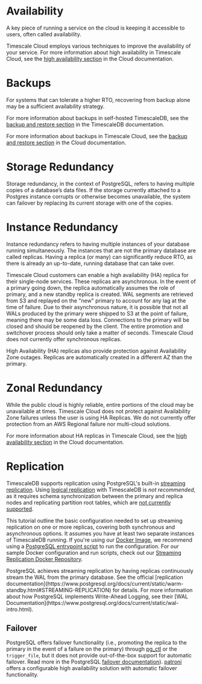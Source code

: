 # Availability
A key piece of running a service on the cloud is keeping it accessible to users,
often called availability.

Timescale Cloud employs various techniques to improve the availability of your
service. For more information about high availability in Timescale Cloud, see
the [high availability section][cloud-ha] in the Cloud documentation.

# Backups
For systems that can tolerate a higher RTO, recovering from backup alone may be
a sufficient availability strategy. 

For more information about backups in self-hosted TimescaleDB, see the [backup and restore section][db-backup] in the TimescaleDB documentation.

For more information about backups in Timescale Cloud, see
the [backup and restore section][cloud-backup] in the Cloud documentation.

# Storage Redundancy
Storage redundancy, in the context of PostgreSQL, refers to having multiple
copies of a database’s data files. If the storage currently attached to a
Postgres instance corrupts or otherwise becomes unavailable, the system can
failover by replacing its current storage with one of the copies. 

# Instance Redundancy
Instance redundancy refers to having multiple instances of your database running
simultaneously. The instances that are not the primary database are called
replicas. Having a replica (or many) can significantly reduce RTO, as there is
already an up-to-date, running database that can take over. 

Timescale Cloud customers can enable a high availability (HA) replica for their
single-node services. These replicas are asynchronous. In the event of a primary
going down, the replica automatically assumes the role of primary, and a new
standby replica is created. WAL segments are retrieved from S3 and replayed on
the "new" primary to account for any lag at the time of failure. Due to their
asynchronous nature, it is possible that not all WALs produced by the primary
were shipped to S3 at the point of failure, meaning there may be some data loss.
Connections to the primary will be closed and should be reopened by the client.
The entire promotion and switchover process should only take a matter of
seconds. Timescale Cloud does not currently offer synchronous replicas.

High Availability (HA) replicas also provide protection against Availability
Zone outages. Replicas are automatically created in a different AZ than the
primary.

# Zonal Redundancy
While the public cloud is highly reliable, entire portions of the cloud may be
unavailable at times. Timescale Cloud does not protect against Availability Zone
failures unless the user is using HA Replicas. We do not currently offer
protection from an AWS Regional failure nor multi-cloud solutions.

For more information about HA replicas in Timescale Cloud, see
the [high availability section][cloud-ha] in the Cloud documentation.

# Replication
TimescaleDB supports replication using PostgreSQL's built-in [streaming
replication][postgres-streaming-replication-docs]. Using [logical
replication][postgres-logrep-docs] with TimescaleDB is *not recommended*, as it
requires schema synchronization between the primary and replica nodes and
replicating partition root tables, which are [not currently
supported][postgres-partition-limitations].

This tutorial outline the basic configuration needed to set up streaming
replication on one or more replicas, covering both synchronous and asynchronous
options. It assumes you have at least two separate instances of TimescaleDB
running. If you're using our [Docker Image][timescale-docker], we recommend
using a [PostgreSQL entrypoint script][docker-postgres-scripts] to run the
configuration. For our sample Docker configuration and run scripts, check out
our [Streaming Replication Docker Repository][timescale-streamrep-docker].

<highlight type="tip">
PostgreSQL achieves streaming replication by having replicas continuously
stream the WAL from the primary database. See the official
[replication documentation](https://www.postgresql.org/docs/current/static/warm-standby.html#STREAMING-REPLICATION) for details. For more
information about how PostgreSQL implements Write-Ahead Logging,
see their [WAL Documentation](https://www.postgresql.org/docs/current/static/wal-intro.html).
</highlight>

## Failover
PostgreSQL offers failover functionality (i.e., promoting the replica to the
primary in the event of a failure on the primary) through [pg_ctl][pgctl-docs]
or the `trigger_file`, but it does not provide out-of-the-box support for
automatic failover. Read more in the PostgreSQL [failover
documentation][failover-docs]). [patroni][patroni-github] offers a configurable
high availability solution with automatic failover functionality.

[cloud-ha]: cloud/:currentVersion:/high-availability/
[db-backup]: timescaledb/:currentVersion:/how-to-guides/backup-and-restore/
[cloud-backup]: cloud/:currentVersion:/backup-restore-cloud.md
[postgres-streaming-replication-docs]: https://www.postgresql.org/docs/current/static/warm-standby.html#STREAMING-REPLICATION
[postgres-partition-limitations]: https://www.postgresql.org/docs/current/static/logical-replication-restrictions.html
[postgres-logrep-docs]: https://www.postgresql.org/docs/current/static/logical-replication.html
[timescale-docker]: https://github.com/timescale/timescaledb-docker
[docker-postgres-scripts]: https://docs.docker.com/samples/library/postgres/#how-to-extend-this-image
[timescale-streamrep-docker]: https://github.com/timescale/streaming-replication-docker
[pgctl-docs]: https://www.postgresql.org/docs/current/static/app-pg-ctl.html
[failover-docs]: https://www.postgresql.org/docs/current/static/warm-standby-failover.html
[patroni-github]: https://github.com/zalando/patroni
